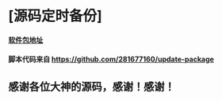 # [源码定时备份]



#### [软件包地址](https://github.com/db-one/dbone-update)


#### 脚本代码来自 https://github.com/281677160/update-package


## 感谢各位大神的源码，感谢！感谢！
